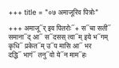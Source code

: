 +++
title = "०७ अमाजूरिव पित्रोः"

+++
अमाजू᳓र् इव पितरोः᳓+ स᳓चा सती᳓  
समाना᳓द् आ᳓ स᳓दसस् त्वा᳓म् इये भ᳓गम्  
कृधि᳓ प्रकेत᳓म् उ᳓प मासि आ᳓ भर  
दद्धि᳓ भागं᳓ तनु᳓वो ये᳓न माम᳓हः